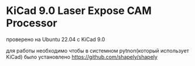 # KiCad 9.0 Laser Expose CAM Processor


проверено на Ubuntu 22.04 c KiCad 9.0

для работы необходимо чтобы в системном pytnon(который использует KiCad) было установлено https://github.com/shapely/shapely
